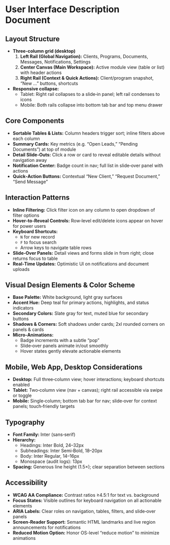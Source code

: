 # User Interface Description Document

## Layout Structure  
- **Three-column grid (desktop)**  
  1. **Left Rail (Global Navigation):** Clients, Programs, Documents, Messages, Notifications, Settings  
  2. **Center Canvas (Main Workspace):** Active module view (table or list) with header actions  
  3. **Right Rail (Context & Quick Actions):** Client/program snapshot, “New …” buttons, shortcuts  
- **Responsive collapse:**  
  - Tablet: Right rail collapses to a slide‑in panel; left rail condenses to icons  
  - Mobile: Both rails collapse into bottom tab bar and top menu drawer  

## Core Components  
- **Sortable Tables & Lists:** Column headers trigger sort; inline filters above each column  
- **Summary Cards:** Key metrics (e.g. “Open Leads,” “Pending Documents”) at top of module  
- **Detail Slide‑Outs:** Click a row or card to reveal editable details without navigation away  
- **Notification Center:** Badge count in nav; full list in slide‑over panel with actions  
- **Quick‑Action Buttons:** Contextual “New Client,” “Request Document,” “Send Message”  

## Interaction Patterns  
- **Inline Filtering:** Click filter icon on any column to open dropdown of filter options  
- **Hover‑to‑Reveal Controls:** Row‑level edit/delete icons appear on hover for power users  
- **Keyboard Shortcuts:**  
  - `N` for new record  
  - `F` to focus search  
  - Arrow keys to navigate table rows  
- **Slide‑Over Panels:** Detail views and forms slide in from right; close returns focus to table  
- **Real‑Time Updates:** Optimistic UI on notifications and document uploads  

## Visual Design Elements & Color Scheme  
- **Base Palette:** White background, light gray surfaces  
- **Accent Hue:** Deep teal for primary actions, highlights, and status indicators  
- **Secondary Colors:** Slate gray for text, muted blue for secondary buttons  
- **Shadows & Corners:** Soft shadows under cards; 2xl rounded corners on panels & cards  
- **Micro‑Animations:**  
  - Badge increments with a subtle “pop”  
  - Slide‑over panels animate in/out smoothly  
  - Hover states gently elevate actionable elements  

## Mobile, Web App, Desktop Considerations  
- **Desktop:** Full three‑column view; hover interactions; keyboard shortcuts enabled  
- **Tablet:** Two‑column view (nav + canvas); right rail accessible via swipe or toggle  
- **Mobile:** Single‑column; bottom tab bar for nav; slide‑over for context panels; touch‑friendly targets  

## Typography  
- **Font Family:** Inter (sans‑serif)  
- **Hierarchy:**  
  - Headings: Inter Bold, 24–32px  
  - Subheadings: Inter Semi‑Bold, 18–20px  
  - Body: Inter Regular, 14–16px  
  - Monospace (audit logs): 13px  
- **Spacing:** Generous line height (1.5×); clear separation between sections  

## Accessibility  
- **WCAG AA Compliance:** Contrast ratios ≥4.5:1 for text vs. background  
- **Focus States:** Visible outlines for keyboard navigation on all actionable elements  
- **ARIA Labels:** Clear roles on navigation, tables, filters, and slide‑over panels  
- **Screen‑Reader Support:** Semantic HTML landmarks and live region announcements for notifications  
- **Reduced Motion Option:** Honor OS-level “reduce motion” to minimize animations  
